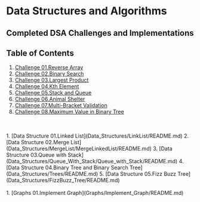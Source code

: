 # Data Structures and Algorithms

## Completed DSA Challenges and Implementations
## Table of Contents
1. [Challenge 01.Reverse Array](Challenges/Reverse_Array/README.md)
2. [Challenge 02.Binary Search](Challenges/BinarySearch/README.md)
3. [Challenge 03.Largest Product](Challenges/Array_adjacent_product/README.md)
4. [Challenge 04.Kth Element](Challenges/KthElement/README.md)
5. [Challenge 05.Stack and Queue](Challenges/Stack_and_Queue/README.md)
6. [Challenge 06.Animal Shelter](Challenges/AnimalShelter/AnimalShelter/README.md)
7. [Challenge 07.Multi-Bracket Validation](Challenges/MultiBracket_Validation/README.md)
8. [Challenge 08.Maximum Value in Binary Tree](Challenges/Max_Value/README.md)
<br />
<br />
1. [Data Structure 01.Linked List](Data_Structures/LinkList/README.md)
2. [Data Structure 02.Merge List](Data_Structures/MergeList/MergeLinkedList/README.md)
3. [Data Structure 03.Queue with Stack](Data_Structures/Queue_With_Stack/Queue_with_Stack/README.md)
4. [Data Structure 04.Binary Tree and Binary Search Tree](Data_Structures/Trees/README.md)
5. [Data Structure 05.Fizz Buzz Tree](Data_Structures/FizzBuzz_Tree/README.md)
<br />
<br />
1. [Graphs 01.Implement Graph](Graphs/Implement_Graph/README.md)
